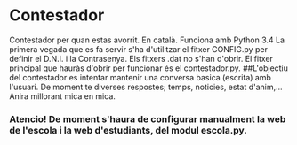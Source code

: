 # Contestador
Contestador per quan estas avorrit. En català.
Funciona amb Python 3.4
La primera vegada que es fa servir s'ha d'utilitzar el fitxer CONFIG.py per definir el D.N.I. i la Contrasenya.
Els fitxers .dat no s'han d'obrir.
El fitxer principal que hauràs d'obrir per funcionar és el contestador.py. 
##L'objectiu del contestador es intentar mantenir una conversa basica (escrita) amb l'usuari.
De moment te diverses respostes; temps, noticies, estat d'anim,... 
Anira millorant mica en mica.
### Atencio! De moment s'haura de configurar manualment la web de l'escola i la web d'estudiants, del modul escola.py.

